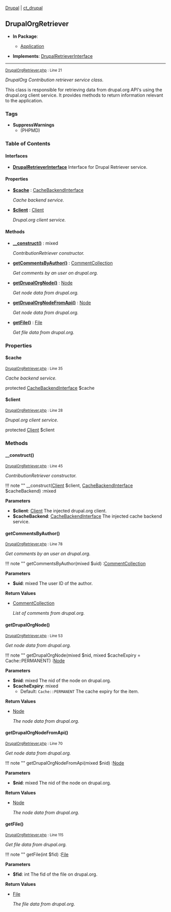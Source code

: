 
[Drupal](../namespaces/drupal.md) | [ct_drupal](../namespaces/drupal-ct-drupal.md)

## DrupalOrgRetriever


- **In Package**:
    - [Application](../packages/Application.md)
  
- **Implements**:
    [DrupalRetrieverInterface](../classes/Drupal-ct-drupal-DrupalRetrieverInterface.md)  

---





<small>[DrupalOrgRetriever.php](../files/web-modules-custom-ct-drupal-src-drupalorgretriever.md) : Line 21</small>

*DrupalOrg Contribution retriever service class.*


This class is responsible for retrieving data from drupal.org API's using
the drupal.org client service. It provides methods to return information
relevant to the application.

### Tags

- **SuppressWarnings**
  - (PHPMD)





### Table of Contents



#### Interfaces
- **[DrupalRetrieverInterface](../classes/Drupal-ct-drupal-DrupalRetrieverInterface.md)**
  Interface for Drupal Retriever service.






#### Properties
- **[$cache](../classes/Drupal-ct-drupal-DrupalOrgRetriever.md#cache)**
         : [CacheBackendInterface](# "\Drupal\Core\Cache\CacheBackendInterface")  

  *Cache backend service.*

- **[$client](../classes/Drupal-ct-drupal-DrupalOrgRetriever.md#client)**
         : [Client](# "\Drupal\ct_drupal\DrupalOrg\Client")  

  *Drupal.org client service.*


#### Methods
- **[__construct()](../classes/Drupal-ct-drupal-DrupalOrgRetriever.md#__construct)**
           : mixed

  *ContributionRetriever constructor.*

- **[getCommentsByAuthor()](../classes/Drupal-ct-drupal-DrupalOrgRetriever.md#getcommentsbyauthor)**
           : [CommentCollection](# "\Hussainweb\DrupalApi\Entity\Collection\CommentCollection")

  *Get comments by an user on drupal.org.*

- **[getDrupalOrgNode()](../classes/Drupal-ct-drupal-DrupalOrgRetriever.md#getdrupalorgnode)**
           : [Node](# "\Hussainweb\DrupalApi\Entity\Node")

  *Get node data from drupal.org.*

- **[getDrupalOrgNodeFromApi()](../classes/Drupal-ct-drupal-DrupalOrgRetriever.md#getdrupalorgnodefromapi)**
           : [Node](# "\Hussainweb\DrupalApi\Entity\Node")

  *Get node data from drupal.org.*

- **[getFile()](../classes/Drupal-ct-drupal-DrupalOrgRetriever.md#getfile)**
           : [File](# "\Hussainweb\DrupalApi\Entity\File")

  *Get file data from drupal.org.*







### Properties

#### $cache

<small>[DrupalOrgRetriever.php](../files/web-modules-custom-ct-drupal-src-drupalorgretriever.md) : Line 35</small>

*Cache backend service.*


protected [CacheBackendInterface](# "\Drupal\Core\Cache\CacheBackendInterface") $cache







#### $client

<small>[DrupalOrgRetriever.php](../files/web-modules-custom-ct-drupal-src-drupalorgretriever.md) : Line 28</small>

*Drupal.org client service.*


protected [Client](# "\Drupal\ct_drupal\DrupalOrg\Client") $client









### Methods

#### __construct()

<small>[DrupalOrgRetriever.php](../files/web-modules-custom-ct-drupal-src-drupalorgretriever.md) : Line 45</small>

*ContributionRetriever constructor.*

!!! note ""
    __construct([Client](../classes/Drupal-ct-drupal-Client.md) $client, [CacheBackendInterface](# "\Drupal\Core\Cache\CacheBackendInterface") $cacheBackend) :mixed




**Parameters**

- **$client**: [Client](../classes/Drupal-ct-drupal-Client.md)
    The injected drupal.org client.
- **$cacheBackend**: [CacheBackendInterface](# "\Drupal\Core\Cache\CacheBackendInterface")
    The injected cache backend service.







#### getCommentsByAuthor()

<small>[DrupalOrgRetriever.php](../files/web-modules-custom-ct-drupal-src-drupalorgretriever.md) : Line 78</small>

*Get comments by an user on drupal.org.*

!!! note ""
    getCommentsByAuthor(mixed $uid) :[CommentCollection](# "\Hussainweb\DrupalApi\Entity\Collection\CommentCollection")




**Parameters**

- **$uid**: mixed
    The user ID of the author.





**Return Values**

- [CommentCollection](# "\Hussainweb\DrupalApi\Entity\Collection\CommentCollection")

  *List of comments from drupal.org.*


#### getDrupalOrgNode()

<small>[DrupalOrgRetriever.php](../files/web-modules-custom-ct-drupal-src-drupalorgretriever.md) : Line 53</small>

*Get node data from drupal.org.*

!!! note ""
    getDrupalOrgNode(mixed $nid, mixed $cacheExpiry = Cache::PERMANENT) :[Node](# "\Hussainweb\DrupalApi\Entity\Node")




**Parameters**

- **$nid**: mixed
    The nid of the node on drupal.org.
- **$cacheExpiry**: mixed
    - Default: `Cache::PERMANENT`
    The cache expiry for the item.





**Return Values**

- [Node](# "\Hussainweb\DrupalApi\Entity\Node")

  *The node data from drupal.org.*


#### getDrupalOrgNodeFromApi()

<small>[DrupalOrgRetriever.php](../files/web-modules-custom-ct-drupal-src-drupalorgretriever.md) : Line 70</small>

*Get node data from drupal.org.*

!!! note ""
    getDrupalOrgNodeFromApi(mixed $nid) :[Node](# "\Hussainweb\DrupalApi\Entity\Node")




**Parameters**

- **$nid**: mixed
    The nid of the node on drupal.org.





**Return Values**

- [Node](# "\Hussainweb\DrupalApi\Entity\Node")

  *The node data from drupal.org.*


#### getFile()

<small>[DrupalOrgRetriever.php](../files/web-modules-custom-ct-drupal-src-drupalorgretriever.md) : Line 115</small>

*Get file data from drupal.org.*

!!! note ""
    getFile(int $fid) :[File](# "\Hussainweb\DrupalApi\Entity\File")




**Parameters**

- **$fid**: int
    The fid of the file on drupal.org.





**Return Values**

- [File](# "\Hussainweb\DrupalApi\Entity\File")

  *The file data from drupal.org.*



